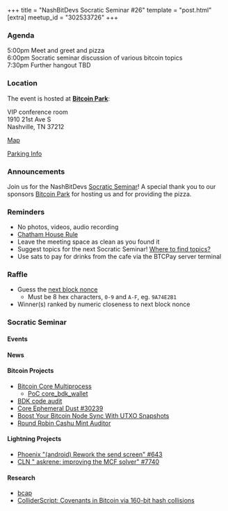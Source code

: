 +++
title = "NashBitDevs Socratic Seminar #26"
template = "post.html"
[extra]
meetup_id = "302533726"
+++

### Agenda
 
5:00pm Meet and greet and pizza  
6:00pm Socratic seminar discussion of various bitcoin topics   
7:30pm Further hangout TBD

### Location

The event is hosted at [**Bitcoin Park**](https://bitcoinpark.com):

VIP conference room   
1910 21st Ave S  
Nashville, TN  37212  

[Map](https://www.google.com/maps/place/1910+21st+Ave+S,+Nashville,+TN+37212/@36.1347819,-86.8029863,17z/data=!3m1!4b1!4m5!3m4!1s0x8864669fea1ce71d:0xdc34986293b94f39!8m2!3d36.1347819!4d-86.8007923)  

[Parking Info](/about/bitcoinpark-parking)  

### Announcements

Join us for the NashBitDevs [Socratic Seminar](/about)! A special thank you to our 
sponsors [Bitcoin Park](https://bitcoinpark.co/) for hosting us and for providing the pizza. 

### Reminders

  - No photos, videos, audio recording
  - [Chatham House Rule](https://www.chathamhouse.org/about-us/chatham-house-rule)
  - Leave the meeting space as clean as you found it
  - Suggest topics for the next Socratic Seminar! [Where to find topics?](/about/find-topics)
  - Use sats to pay for drinks from the cafe via the BTCPay server terminal

### Raffle

  - Guess the [next block nonce](https://nonce.notmandatory.org/)
    - Must be 8 hex characters, `0-9` and `A-F`, eg. `9A74E2B1`
  - Winner(s) ranked by numeric closeness to next block nonce

### Socratic Seminar

#### Events

#### News

#### Bitcoin Projects
- [Bitcoin Core Multiprocess](https://github.com/bitcoin/bitcoin/blob/master/doc/design/multiprocess.md)
  - [PoC core_bdk_wallet](https://github.com/darosior/core_bdk_wallet)
- [BDK code audit](https://gist.github.com/darosior/4aeb9512d7f1ac7666abc317d6f9453b)
- [Core Ephemeral Dust #30239](https://github.com/bitcoin/bitcoin/pull/30239) 
- [Boost Your Bitcoin Node Sync With UTXO Snapshots](https://blog.lopp.net/bitcoin-node-sync-with-utxo-snapshots/)
- [Round Robin Cashu Mint Auditor](https://audit.8333.space/)

#### Lightning Projects
- [Phoenix "(android) Rework the send screen" #643](https://github.com/ACINQ/phoenix/pull/643)
- [CLN " askrene: improving the MCF solver" #7740](https://github.com/ElementsProject/lightning/pull/7740)

#### Research
- [bcap](https://github.com/bitcoin-cap/bcap)
- [ColliderScript: Covenants in Bitcoin via 160-bit hash collisions](https://eprint.iacr.org/2024/1802)
